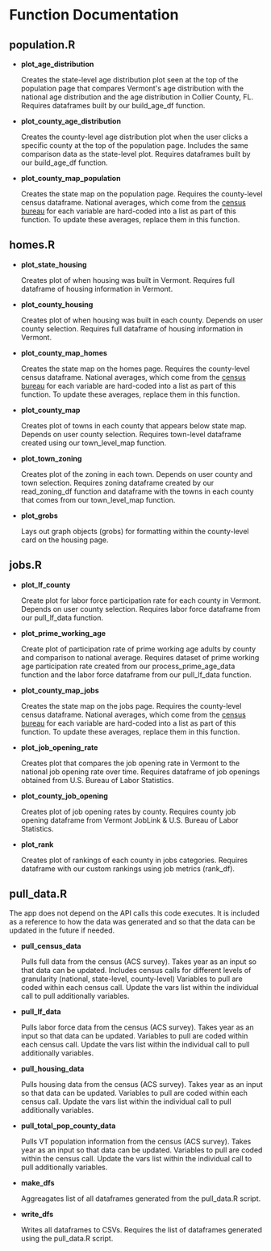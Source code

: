 # Function Documentation
## population.R
- **plot_age_distribution**

  Creates the state-level age distribution plot seen at the top of the population page that compares Vermont's age distribution
  with the national age distribution and the age distribution in Collier County, FL. Requires dataframes built by our
  build_age_df function. 

- **plot_county_age_distribution**

  Creates the county-level age distribution plot when the user clicks a specific county at the top of the population page.     Includes the same comparison data as the state-level plot. Requires dataframes built by our build_age_df function. 

- **plot_county_map_population**

  Creates the state map on the population page. Requires the county-level census dataframe. National averages, which come from
  the [census bureau](https://www.census.gov/quickfacts/fact/table/US/PST045224) for each variable are hard-coded into a list as    part of this function. To update these averages, replace them in this function. 

## homes.R
- **plot_state_housing**

  Creates plot of when housing was built in Vermont. Requires full dataframe of housing information in Vermont. 

- **plot_county_housing**

  Creates plot of when housing was built in each county. Depends on user county selection.
  Requires full dataframe of housing information in Vermont.
  
- **plot_county_map_homes**

  Creates the state map on the homes page. Requires the county-level census dataframe. National averages, which come from
  the [census bureau](https://www.census.gov/quickfacts/fact/table/US/PST045224) for each variable are hard-coded into a list as    part of this function. To update these averages, replace them in this function. 

- **plot_county_map**
 
  Creates plot of towns in each county that appears below state map. Depends on user county selection. Requires town-level
  dataframe created using our town_level_map function. 

- **plot_town_zoning**

  Creates plot of the zoning in each town. Depends on user county and town selection. Requires zoning dataframe created by
  our read_zoning_df function and dataframe with the towns in each county that comes from our town_level_map function.  
  
- **plot_grobs**

  Lays out graph objects (grobs) for formatting within the county-level card on the housing page. 

## jobs.R
- **plot_lf_county**

  Create plot for labor force participation rate for each county in Vermont. Depends on user county selection. Requires
  labor force dataframe from our pull_lf_data function. 

- **plot_prime_working_age**

  Create plot of participation rate of prime working age adults by county and comparison to national average. Requires dataset
  of prime working age participation rate created from our process_prime_age_data function and the labor force dataframe from
  our pull_lf_data function. 

- **plot_county_map_jobs**

  Creates the state map on the jobs page. Requires the county-level census dataframe. National averages, which come from
  the [census bureau](https://www.census.gov/quickfacts/fact/table/US/PST045224) for each variable are hard-coded into a list as
  part of this function. To update these averages, replace them in this function. 

- **plot_job_opening_rate**

  Creates plot that compares the job opening rate in Vermont to the national job opening rate over time. Requires dataframe of job
  openings obtained from U.S. Bureau of Labor Statistics. 

- **plot_county_job_opening**

  Creates plot of job opening rates by county. Requires county job opening dataframe from Vermont JobLink &
  U.S. Bureau of Labor Statistics. 

- **plot_rank**

  Creates plot of rankings of each county in jobs categories. Requires dataframe with our custom rankings using job metrics
  (rank_df). 

## pull_data.R

The app does not depend on the API calls this code executes. It is included as a reference to how the data was generated 
and so that the data can be updated in the future if needed. 

- **pull_census_data**

  Pulls full data from the census (ACS survey). Takes year as an input so that data can be updated. Includes census calls
  for different levels of granularity (national, state-level, county-level) Variables to pull are
  coded within each census call. Update the vars list within the individual call to pull additionally variables.  

- **pull_lf_data**

  Pulls labor force data from the census (ACS survey). Takes year as an input so that data can be updated. Variables to pull are
  coded within each census call. Update the vars list within the individual call to pull additionally variables.  

- **pull_housing_data**

  Pulls housing data from the census (ACS survey). Takes year as an input so that data can be updated. Variables to pull are
  coded within each census call. Update the vars list within the individual call to pull additionally variables.  


- **pull_total_pop_county_data**

  Pulls VT population information from the census (ACS survey). Takes year as an input so that data can be updated. Variables to pull are
  coded within the census call. Update the vars list within the individual call to pull additionally variables.  


- **make_dfs**

  Aggreagates list of all dataframes generated from the pull_data.R script. 

- **write_dfs**

  Writes all dataframes to CSVs. Requires the list of dataframes generated using the pull_data.R script. 
  

